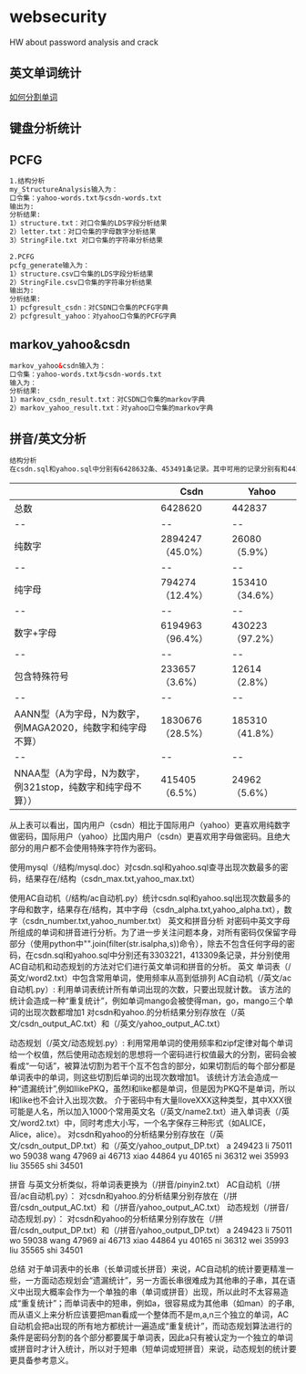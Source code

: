 # websecurity
HW about password analysis and crack

## 英文单词统计

[如何分割单词](https://stackoverflow.com/questions/8870261/how-to-split-text-without-spaces-into-list-of-words)

## 键盘分析统计

## PCFG
```html
1.结构分析
my_StructureAnalysis输入为：
口令集：yahoo-words.txt与csdn-words.txt
输出为:
分析结果:
1）structure.txt：对口令集的LDS字段分析结果
2）letter.txt：对口令集的字母数字分析结果
3）StringFile.txt 对口令集的字符串分析结果

2.PCFG
pcfg_generate输入为：
1）structure.csv口令集的LDS字段分析结果
2）StringFile.csv口令集的字符串分析结果
输出为:
分析结果:
1）pcfgresult_csdn：对CSDN口令集的PCFG字典
2）pcfgresult_yahoo：对yahoo口令集的PCFG字典
```

## markov_yahoo&csdn
```html
markov_yahoo&csdn输入为：
口令集：yahoo-words.txt与csdn-words.txt
输入为：
分析结果:
1）markov_csdn_result.txt：对CSDN口令集的markov字典
2）markov_yahoo_result.txt：对yahoo口令集的markov字典
```

## 拼音/英文分析
```html
结构分析
在csdn.sql和yahoo.sql中分别有6428632条、453491条记录。其中可用的记录分别有和442837条 使用python（/结构/structure.py）得到下表
```
 |	 |Csdn	 |Yahoo |
 |--|--|--|
|总数	|6428620 |	442837|
 |--|--|--|
|纯数字	|2894247（45.0%）|	26080（5.9%）|
 |--|--|--|
|纯字母	|794274 （12.4%）|	153410 （34.6%）|
 |--|--|--|
|数字+字母	|6194963 （96.4%）|	430223 （97.2%）|
 |--|--|--|
|包含特殊符号|	233657 （3.6%）|	12614 （2.8%）|
 |--|--|--|
|AANN型（A为字母，N为数字，例MAGA2020，纯数字和纯字母不算）	|1830676 （28.5%）|	185310（41.8%）|
 |--|--|--|
|NNAA型（A为字母，N为数字，例321stop，纯数字和纯字母不算））	|415405（6.5%）	|24962（5.6%）|
从上表可以看出，国内用户（csdn）相比于国际用户（yahoo）更喜欢用纯数字做密码，国际用户（yahoo）比国内用户（csdn）更喜欢用字母做密码。且绝大部分的用户都不会使用特殊字符作为密码。

使用mysql（/结构/mysql.doc）对csdn.sql和yahoo.sql查寻出现次数最多的密码，结果存在/结构（csdn_max.txt,yahoo_max.txt）

使用AC自动机（/结构/ac自动机.py）统计csdn.sql和yahoo.sql出现次数最多的字母和数字，结果存在/结构，其中字母（csdn_alpha.txt,yahoo_alpha.txt），数字（csdn_number.txt,yahoo_number.txt）
英文和拼音分析
对密码中英文字母所组成的单词和拼音进行分析。为了进一步关注问题本身，对所有密码仅保留字母部分（使用python中"".join(filter(str.isalpha,s))命令），除去不包含任何字母的密码，在csdn.sql和yahoo.sql中分别还有3303221，413309条记录，并分别使用AC自动机和动态规划的方法对它们进行英文单词和拼音的分析。
英文
单词表（/英文/word2.txt）中包含常用单词，使用频率从高到低排列
AC自动机（/英文/ac自动机.py）:
利用单词表统计所有单词出现的次数，只要出现就计数。
该方法的统计会造成一种“重复统计”，例如单词mango会被使得man，go，mango三个单词的出现次数都增加1
对csdn和yahoo.的分析结果分别存放在（/英文/csdn_output_AC.txt）和（/英文/yahoo_output_AC.txt）

动态规划（/英文/动态规划.py）:
利用常用单词的使用频率和zipf定律对每个单词给一个权值，然后使用动态规划的思想将一个密码进行权值最大的分割，密码会被看成“一句话”，被算法切割为若干个互不包含的部分，如果切割后的每个部分都是单词表中的单词，则这些切割后单词的出现次数增加1。
该统计方法会造成一种“遗漏统计”,例如IlikePKQ，虽然I和like都是单词，但是因为PKQ不是单词，所以I和like也不会计入出现次数。
介于密码中有大量IloveXXX这种类型，其中XXX很可能是人名，所以加入1000个常用英文名（/英文/name2.txt）进入单词表（/英文/word2.txt）中，同时考虑大小写，一个名字保存三种形式（如ALICE，Alice，alice）。 
对csdn和yahoo的分析结果分别存放在（/英文/csdn_output_DP.txt）和（/英文/yahoo_output_DP.txt）
a	249423
li	75011
wo	59038
wang	47969
ai	46713
xiao	44864
yu	40165
ni	36312
wei	35993
liu	35565
shi	34501

拼音
与英文分析类似，将单词表更换为（/拼音/pinyin2.txt）
AC自动机（/拼音/ac自动机.py）：
对csdn和yahoo.的分析结果分别存放在（/拼音/csdn_output_AC.txt）和（/拼音/yahoo_output_AC.txt）
动态规划（/拼音/动态规划.py）：
对csdn和yahoo的分析结果分别存放在（/拼音/csdn_output_DP.txt）和（/拼音/yahoo_output_DP.txt）
a	249423
li	75011
wo	59038
wang	47969
ai	46713
xiao	44864
yu	40165
ni	36312
wei	35993
liu	35565
shi	34501


总结
对于单词表中的长串（长单词或长拼音）来说，AC自动机的统计要更精准一些，一方面动态规划会“遗漏统计”，另一方面长串很难成为其他串的子串，其在语义中出现大概率会作为一个单独的串（单词或拼音）出现，所以此时不太容易造成“重复统计”；而单词表中的短串，例如a，很容易成为其他串（如man）的子串,而从语义上来分析应该要把man看成一个整体而不是m,a,n三个独立的单词，AC自动机会把a出现的所有地方都统计一遍造成“重复统计”，而动态规划算法进行的条件是密码分割的各个部分都要属于单词表，因此a只有被认定为一个独立的单词或拼音时才计入统计，所以对于短串（短单词或短拼音）来说，动态规划的统计要更具备参考意义。
